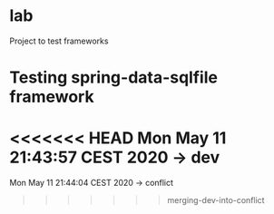 # lab
Project to test frameworks

# Testing spring-data-sqlfile framework

<<<<<<< HEAD
Mon May 11 21:43:57 CEST 2020 -> dev 
=======
Mon May 11 21:44:04 CEST 2020 -> conflict 
>>>>>>> merging-dev-into-conflict




